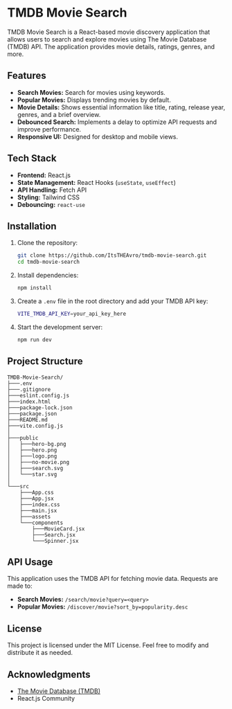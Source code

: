 # TMDB Movie Search

TMDB Movie Search is a React-based movie discovery application that allows users to search and explore movies using The Movie Database (TMDB) API. The application provides movie details, ratings, genres, and more.

## Features

- **Search Movies:** Search for movies using keywords.
- **Popular Movies:** Displays trending movies by default.
- **Movie Details:** Shows essential information like title, rating, release year, genres, and a brief overview.
- **Debounced Search:** Implements a delay to optimize API requests and improve performance.
- **Responsive UI:** Designed for desktop and mobile views.

## Tech Stack

- **Frontend:** React.js
- **State Management:** React Hooks (`useState`, `useEffect`)
- **API Handling:** Fetch API
- **Styling:** Tailwind CSS
- **Debouncing:** `react-use`

## Installation

1. Clone the repository:

   ```sh
   git clone https://github.com/ItsTHEAvro/tmdb-movie-search.git
   cd tmdb-movie-search
   ```

2. Install dependencies:

   ```sh
   npm install
   ```

3. Create a `.env` file in the root directory and add your TMDB API key:

   ```sh
   VITE_TMDB_API_KEY=your_api_key_here
   ```

4. Start the development server:
   ```sh
   npm run dev
   ```

## Project Structure

```
TMDB-Movie-Search/
├───.env
├───.gitignore
├───eslint.config.js
├───index.html
├───package-lock.json
├───package.json
├───README.md
├───vite.config.js
│
├───public
│   ├───hero-bg.png
│   ├───hero.png
│   ├───logo.png
│   ├───no-movie.png
│   ├───search.svg
│   └───star.svg
│
└───src
    ├───App.css
    ├───App.jsx
    ├───index.css
    ├───main.jsx
    ├───assets
    └───components
        ├───MovieCard.jsx
        ├───Search.jsx
        └───Spinner.jsx
```

## API Usage

This application uses the TMDB API for fetching movie data. Requests are made to:

- **Search Movies:** `/search/movie?query=<query>`
- **Popular Movies:** `/discover/movie?sort_by=popularity.desc`

## License

This project is licensed under the MIT License. Feel free to modify and distribute it as needed.

## Acknowledgments

- [The Movie Database (TMDB)](https://www.themoviedb.org/)
- React.js Community
